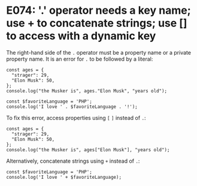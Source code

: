 # E074: '.' operator needs a key name; use + to concatenate strings; use [] to access with a dynamic key

The right-hand side of the `.` operator must be a property name or a private
property name. It is an error for `.` to be followed by a literal:

    const ages = {
      "strager": 29,
      "Elon Musk": 50,
    };
    console.log("the Musker is", ages."Elon Musk", "years old");

    const $favoriteLanguage = 'PHP';
    console.log('I love ' . $favoriteLanguage . '!');

To fix this error, access properties using `[` `]` instead of `.`:

    const ages = {
      "strager": 29,
      "Elon Musk": 50,
    };
    console.log("the Musker is", ages["Elon Musk"], "years old");

Alternatively, concatenate strings using `+` instead of `.`:

    const $favoriteLanguage = 'PHP';
    console.log('I love ' + $favoriteLanguage);
